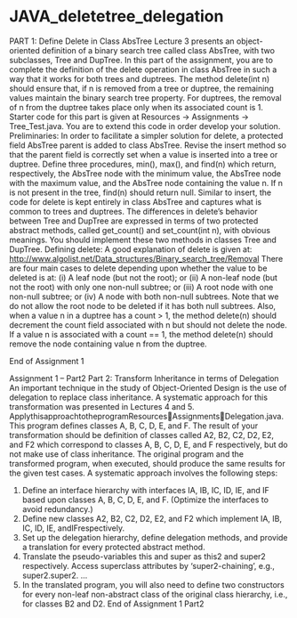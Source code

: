 # JAVA_deletetree_delegation

PART 1: Define Delete in Class AbsTree
Lecture 3 presents an object-oriented definition of a binary search tree called class AbsTree, with two subclasses, Tree and DupTree. In this part of the assignment, you are to complete the definition of the delete operation in class AbsTree in such a way that it works for both trees and duptrees. The method delete(int n) should ensure that, if n is removed from a tree or duptree, the remaining values maintain the binary search tree property. For duptrees, the removal of n from the duptree takes place only when its associated count is 1.
Starter code for this part is given at Resources → Assignments → Tree_Test.java. You are to extend this code in order develop your solution.
Preliminaries: In order to facilitate a simpler solution for delete, a protected field AbsTree parent is added to class AbsTree. Revise the insert method so that the parent field is correctly set when a value is inserted into a tree or duptree.
Define three procedures, min(), max(), and find(n) which return, respectively, the AbsTree node with the minimum value, the AbsTree node with the maximum value, and the AbsTree node containing the value n. If n is not present in the tree, find(n) should return null.
Similar to insert, the code for delete is kept entirely in class AbsTree and captures what is common to trees and duptrees. The differences in delete’s behavior between Tree and DupTree are expressed in terms of two protected abstract methods, called get_count() and set_count(int n), with obvious meanings. You should implement these two methods in classes Tree and DupTree.
Defining delete: A good explanation of delete is given at: http://www.algolist.net/Data_structures/Binary_search_tree/Removal There are four main cases to delete depending upon whether the value to be deleted is at:
(i) A leaf node (but not the root); or
(ii) A non-leaf node (but not the root) with only one non-null subtree; or (iii) A root node with one non-null subtree; or
(iv) A node with both non-null subtrees.
Note that we do not allow the root node to be deleted if it has both null subtrees. Also, when a value n in a duptree has a count > 1, the method delete(n) should decrement the count field associated with n but should not delete the node. If a value n is associated with a count == 1, the method delete(n) should remove the node containing value n from the duptree.

End of Assignment 1

Assignment 1 – Part2
Part 2: Transform Inheritance in terms of Delegation
An important technique in the study of Object-Oriented Design is the use of delegation to replace class inheritance. A systematic approach for this transformation was presented in Lectures 4 and 5. ApplythisapproachtotheprogramResourcesAssignmentsDelegation.java. This program defines classes A, B, C, D, E, and F. The result of your transformation should be definition of classes called A2, B2, C2, D2, E2, and F2 which correspond to classes A, B, C, D, E, and F respectively, but do not make use of class inheritance. The original program and the transformed program, when executed, should produce the same results for the given test cases.
A systematic approach involves the following steps:
1. Define an interface hierarchy with interfaces IA, IB, IC, ID, IE, and IF based upon classes A, B, C, D, E, and F. (Optimize the interfaces to avoid redundancy.)
2. Define new classes A2, B2, C2, D2, E2, and F2 which implement IA, IB, IC, ID, IE, andIFrespectively.
3. Set up the delegation hierarchy, define delegation methods, and provide a translation for every protected abstract method.
4. Translate the pseudo-variables this and super as this2 and super2 respectively. Access superclass attributes by ‘super2-chaining’, e.g., super2.super2. ...
5. In the translated program, you will also need to define two constructors for every non-leaf non-abstract class of the original class hierarchy, i.e., for classes B2 and D2.
End of Assignment 1 Part2
